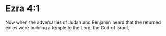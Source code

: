 # Ezra 4:1

Now when the adversaries of Judah and Benjamin heard that the returned exiles were building a temple to the Lord, the God of Israel,
